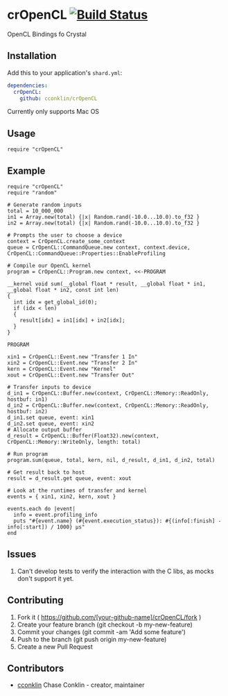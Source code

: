 # crOpenCL [![Build Status](https://travis-ci.org/cconklin/crOpenCL.svg?branch=master)](https://travis-ci.org/cconklin/crOpenCL)

OpenCL Bindings fo Crystal

## Installation


Add this to your application's `shard.yml`:

```yaml
dependencies:
  crOpenCL:
    github: cconklin/crOpenCL
```

Currently only supports Mac OS


## Usage


```crystal
require "crOpenCL"
```

## Example

```crystal
require "crOpenCL"
require "random"

# Generate random inputs
total = 10_000_000
in1 = Array.new(total) {|x| Random.rand(-10.0...10.0).to_f32 }
in2 = Array.new(total) {|x| Random.rand(-10.0...10.0).to_f32 }

# Prompts the user to choose a device
context = CrOpenCL.create_some_context
queue = CrOpenCL::CommandQueue.new context, context.device, CrOpenCL::CommandQueue::Properties::EnableProfiling

# Compile our OpenCL kernel
program = CrOpenCL::Program.new context, <<-PROGRAM

__kernel void sum(__global float * result, __global float * in1, __global float * in2, const int len)
{
  int idx = get_global_id(0);
  if (idx < len)
  {
    result[idx] = in1[idx] + in2[idx];
  }
}

PROGRAM

xin1 = CrOpenCL::Event.new "Transfer 1 In"
xin2 = CrOpenCL::Event.new "Transfer 2 In"
kern = CrOpenCL::Event.new "Kernel"
xout = CrOpenCL::Event.new "Transfer Out"

# Transfer inputs to device
d_in1 = CrOpenCL::Buffer.new(context, CrOpenCL::Memory::ReadOnly, hostbuf: in1)
d_in2 = CrOpenCL::Buffer.new(context, CrOpenCL::Memory::ReadOnly, hostbuf: in2)
d_in1.set queue, event: xin1
d_in2.set queue, event: xin2
# Allocate output buffer
d_result = CrOpenCL::Buffer(Float32).new(context, CrOpenCL::Memory::WriteOnly, length: total)

# Run program
program.sum(queue, total, kern, nil, d_result, d_in1, d_in2, total)

# Get result back to host
result = d_result.get queue, event: xout

# Look at the runtimes of transfer and kernel
events = { xin1, xin2, kern, xout }

events.each do |event|
  info = event.profiling_info
  puts "#{event.name} (#{event.execution_status}): #{(info[:finish] - info[:start]) / 1000} µs"
end
```

## Issues

1. Can't develop tests to verify the interaction with the C libs, as mocks don't support it yet.

## Contributing

1. Fork it ( https://github.com/[your-github-name]/crOpenCL/fork )
2. Create your feature branch (git checkout -b my-new-feature)
3. Commit your changes (git commit -am 'Add some feature')
4. Push to the branch (git push origin my-new-feature)
5. Create a new Pull Request

## Contributors

- [cconklin](https://github.com/cconklin) Chase Conklin - creator, maintainer
